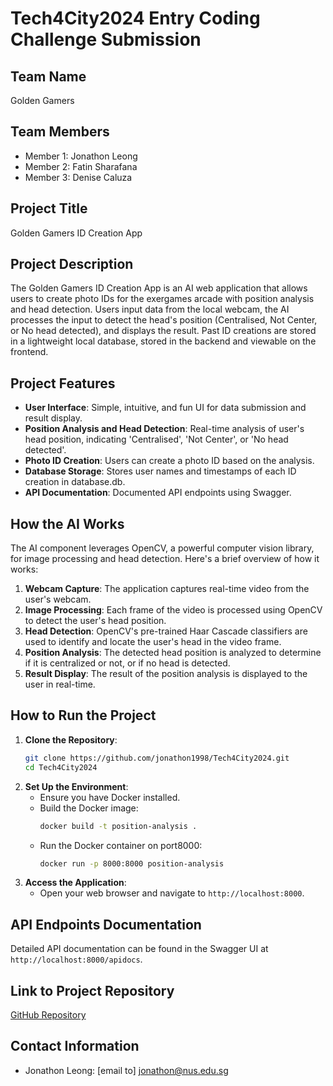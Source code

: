 ﻿# Tech4City2024 Entry Coding Challenge Submission

## Team Name
Golden Gamers

## Team Members
- Member 1: Jonathon Leong
- Member 2: Fatin Sharafana
- Member 3: Denise Caluza

## Project Title
Golden Gamers ID Creation App

## Project Description
The Golden Gamers ID Creation App is an AI web application that allows users to create photo IDs for the exergames arcade with position analysis and head detection. Users input data from the local webcam, the AI processes the input to detect the head's position (Centralised, Not Center, or No head detected), and displays the result. Past ID creations are stored in a lightweight local database, stored in the backend and viewable on the frontend.

## Project Features
- **User Interface**: Simple, intuitive, and fun UI for data submission and result display.
- **Position Analysis and Head Detection**: Real-time analysis of user's head position, indicating 'Centralised', 'Not Center', or 'No head detected'.
- **Photo ID Creation**: Users can create a photo ID based on the analysis.
- **Database Storage**: Stores user names and timestamps of each ID creation in database.db.
- **API Documentation**: Documented API endpoints using Swagger.

## How the AI Works
The AI component leverages OpenCV, a powerful computer vision library, for image processing and head detection. Here's a brief overview of how it works:
1. **Webcam Capture**: The application captures real-time video from the user's webcam.
2. **Image Processing**: Each frame of the video is processed using OpenCV to detect the user's head position.
3. **Head Detection**: OpenCV's pre-trained Haar Cascade classifiers are used to identify and locate the user's head in the video frame.
4. **Position Analysis**: The detected head position is analyzed to determine if it is centralized or not, or if no head is detected.
5. **Result Display**: The result of the position analysis is displayed to the user in real-time.

## How to Run the Project
1. **Clone the Repository**:
    ```bash
    git clone https://github.com/jonathon1998/Tech4City2024.git
    cd Tech4City2024
    ```
2. **Set Up the Environment**:
    - Ensure you have Docker installed.
    - Build the Docker image:
      ```bash
      docker build -t position-analysis .
      ```
    - Run the Docker container on port8000:
      ```bash
      docker run -p 8000:8000 position-analysis
      ```
3. **Access the Application**:
    - Open your web browser and navigate to `http://localhost:8000`.

## API Endpoints Documentation
Detailed API documentation can be found in the Swagger UI at `http://localhost:8000/apidocs`.


## Link to Project Repository
[GitHub Repository](https://github.com/jonathon1998/Tech4City2024)

## Contact Information
- Jonathon Leong: [email to] jonathon@nus.edu.sg

